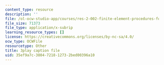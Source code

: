 ```yaml
---
content_type: resource
description: ''
file: /ol-ocw-studio-app/courses/res-2-002-finite-element-procedures-for-solids-and-structures-spring-2010/35ef9a7c3804721812732bed00396a10_E2HglWZcfKw.srt
file_size: 71373
file_type: application/x-subrip
learning_resource_types: []
license: https://creativecommons.org/licenses/by-nc-sa/4.0/
ocw_type: OCWFile
resourcetype: Other
title: 3play caption file
uid: 35ef9a7c-3804-7218-1273-2bed00396a10
---
```


